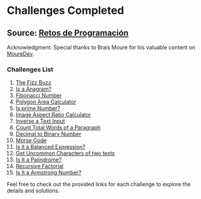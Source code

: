 # Challenges Completed

## Source: [Retos de Programación](https://retosdeprogramacion.com/ejercicios/)

Acknowledgment: Special thanks to Brais Moure for his valuable content on [MoureDev](https://www.youtube.com/c/MoureDev).

### Challenges List

1. [The Fizz Buzz](https://github.com/madescoces/code-challenges/tree/main/%231_fizzbuzz)
2. [Is a Anagram?](https://github.com/madescoces/code-challenges/tree/main/%232_anagrama)
3. [Fibonacci Number](https://github.com/madescoces/code-challenges/tree/main/%233_fibonacci)
4. [Polygon Area Calculator](https://github.com/madescoces/code-challenges/tree/main/%234_polygon_area)
5. [Is prime Number?](https://github.com/madescoces/code-challenges/tree/main/%235_primes)
6. [Image Aspect Ratio Calculator](https://github.com/madescoces/code-challenges/tree/main/%236_aspect_ratio)
7. [Inverse a Text Input](https://github.com/madescoces/code-challenges/tree/main/%237_string_inverse)
8. [Count Total Words of a Paragraph](https://github.com/madescoces/code-challenges/tree/main/%238_word_count)
9. [Decimal to Binary Number](https://github.com/madescoces/code-challenges/tree/main/%239_binary_decimal)
10. [Morse Code](https://github.com/madescoces/code-challenges/tree/main/%2310_morse_code)
11. [Is it a Balanced Expression?](https://github.com/madescoces/code-challenges/tree/main/%2311_balanced_expressions)
12. [Get Uncommon Characters of two texts](https://github.com/madescoces/code-challenges/tree/main/%2312_uncommon_characters)
13. [Is It a Palindrome?](https://github.com/madescoces/code-challenges/tree/main/%2313_palindrome)
14. [Recursive Factorial](https://github.com/madescoces/code-challenges/tree/main/%2314_recursive_factorial)
15. [Is It a Armstrong Number?](https://github.com/madescoces/code-challenges/tree/main/%2315_armstrong_number)

Feel free to check out the provided links for each challenge to explore the details and solutions.